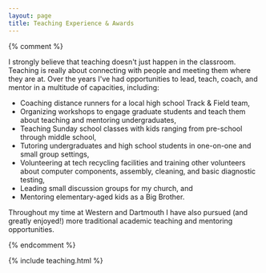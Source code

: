 ```yaml
---
layout: page
title: Teaching Experience & Awards
---
```


{% comment %}

I strongly believe that teaching doesn't just happen in the classroom.
Teaching is really about connecting with people and meeting them where they are at.
Over the years I've had opportunities to lead, teach, coach, and mentor in a multitude of capacities, including:

* Coaching distance runners for a local high school Track & Field team,
* Organizing workshops to engage graduate students and teach them about teaching and mentoring undergraduates,
* Teaching Sunday school classes with kids ranging from pre-school through middle school,
* Tutoring undergraduates and high school students in one-on-one and small group settings,
* Volunteering at tech recycling facilities and training other volunteers about computer components, assembly, cleaning, and basic diagnostic testing,
* Leading small discussion groups for my church, and
* Mentoring elementary-aged kids as a Big Brother.

Throughout my time at Western and Dartmouth I have also pursued (and greatly enjoyed!)
    more traditional academic teaching and mentoring opportunities.

{% endcomment %}

<!-- see: _includes/teaching.html -->
{% include teaching.html %}

